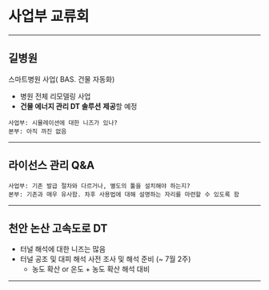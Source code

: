 
# 사업부 교류회
---
## 길병원

스마트병원 사업( BAS. 건물 자동화)
- 병원 전체 리모델링 사업
-  **건물 에너지 관리 DT 솔루션** **제공**할 예정

```
사업부: 시뮬레이션에 대한 니즈가 있나? 
본부: 아직 까진 없음
```

---

## 라이선스 관리 Q&A

```
사업부: 기존 발급 절차와 다르거나, 별도의 툴을 설치해야 하는지?
본부: 기존과 매우 유사함. 차후 사용법에 대해 설명하는 자리를 마련할 수 있도록 함
```

---
## 천안 논산 고속도로 DT

- 터널 해석에 대한 니즈는 많음
- 터널 공조 및 대피 해석 사전 조사 및 해석 준비 (~ 7월 2주)
	- 농도 확산 or 온도 + 농도 확산 해석 대비

---


